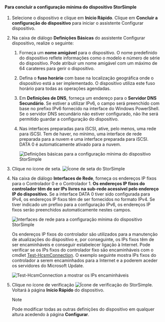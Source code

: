 <!--author=alkohli last changed: 9/17/15-->

#### <a name="to-complete-the-minimum-storsimple-device-setup"></a>Para concluir a configuração mínima do dispositivo StorSimple
1. Selecione o dispositivo e clique em **Início Rápido**. Clique em **Concluir a configuração do dispositivo** para iniciar o assistente Configurar dispositivo.
2. Na caixa de diálogo **Definições Básicas** do assistente Configurar dispositivo, realize o seguinte:
   
   1. Forneça um **nome amigável** para o dispositivo. O nome predefinido do dispositivo reflete informações como o modelo e número de série do dispositivo. Pode atribuir um nome amigável com um máximo de 64 carateres para gerir o dispositivo.
   2. Defina o **fuso horário** com base na localização geográfica onde o dispositivo está a ser implementado. O dispositivo utiliza este fuso horário para todas as operações agendadas.
   3. Em **Definições de DNS**, forneça um endereço para o **Servidor DNS Secundário**. Se estiver a utilizar IPv6, o campo será preenchido com base no prefixo IPv6 fornecido na interface do Windows PowerShell. 
      Se o servidor DNS secundário não estiver configurado, não lhe será permitido guardar a configuração do dispositivo.
   4. Nas interfaces preparadas para iSCSI, ative, pelo menos, uma rede para iSCSI. Tem de haver, no mínimo, uma interface de rede preparada para a nuvem e uma interface preparada para iSCSI. DATA 0 é automaticamente ativado para a nuvem.
      
      ![Definições básicas para a configuração mínima do dispositivo StorSimple](./media/storsimple-complete-minimum-device-setup-u1/HCS_MinDeviceSetupBasicSettings1-include.png)
3. Clique no ícone de seta. ![Ícone de seta do StorSimple](./media/storsimple-complete-minimum-device-setup/HCS_ArrowIcon-include.png)
4. Na caixa de diálogo **Interfaces de Rede**, forneça os endereços IP fixos para o Controlador 0 e o Controlador 1. **Os endereços IP fixos do controlador têm de ser IPs livres na sub-rede acessível pelo endereço IP do dispositivo.** Se a interface DATA 0 tiver sido configurada para IPv4, os endereços IP fixos têm de ser fornecidos no formato IPv4. Se tiver indicado um prefixo para a configuração IPv6, os endereços IP fixos serão preenchidos automaticamente nestes campos.

    ![Interfaces de rede para a configuração mínima do dispositivo StorSimple](./media/storsimple-complete-minimum-device-setup-u1/HCS_MinDeviceSetupNetworkInterfaces2-include.png)

    Os endereços IP fixos do controlador são utilizados para a manutenção de atualizações do dispositivo e, por conseguinte, os IPs fixos têm de ser encaminháveis e conseguir estabelecer ligação à Internet. Pode verificar se os IPs fixos do controlador fixo são encaminháveis com o cmdlet [Test-HcsmConnection][Test]. O exemplo seguinte mostra IPs fixos do controlador a serem encaminhados para a Internet e a poderem aceder os servidores do Microsoft Update. 

     ![Test-HcsmConnection a mostrar os IPs encaminháveis](./media/storsimple-complete-minimum-device-setup-u1/Test-HcsmConnectionOutputRegisteredDevice.png)

1. Clique no ícone de verificação ![Ícone de verificação do StorSimple](./media/storsimple-complete-minimum-device-setup/HCS_CheckIcon-include.png).
   Voltará à página **Início Rápido** do dispositivo.
   
   > [!NOTE]
   > Pode modificar todas as outras definições do dispositivo em qualquer altura acedendo à página **Configurar**.
   > 
   > 

<!--Link reference-->
[Test]: https://technet.microsoft.com/library/dn715782(v=wps.630).aspx